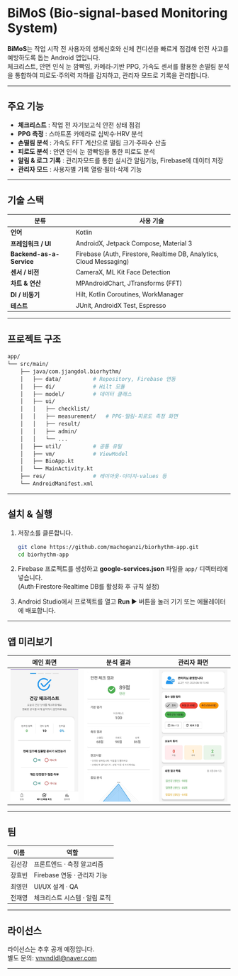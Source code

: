 # BiMoS (Bio-signal-based Monitoring System)

**BiMoS**는 작업 시작 전 사용자의 생체신호와 신체 컨디션을 빠르게 점검해 안전 사고를 예방하도록 돕는 Android 앱입니다.  
체크리스트, 안면 인식 눈 깜빡임, 카메라‑기반 PPG, 가속도 센서를 활용한 손떨림 분석을 통합하여 피로도·주의력 저하를 감지하고, 관리자 모드로 기록을 관리합니다.

---

## 주요 기능

- **체크리스트** : 작업 전 자기보고식 안전 상태 점검  
- **PPG 측정** : 스마트폰 카메라로 심박수·HRV 분석  
- **손떨림 분석** : 가속도 FFT 계산으로 떨림 크기·주파수 산출  
- **피로도 분석** : 안면 인식 눈 깜빡임을 통한 피로도 분석  
- **알림 & 로그 기록** : 관리자모드를 통한 실시간 알림기능, Firebase에 데이터 저장  
- **관리자 모드** : 사용자별 기록 열람·필터·삭제 기능

---

## 기술 스택

| 분류 | 사용 기술 |
|------|-----------|
| **언어** | Kotlin |
| **프레임워크 / UI** | AndroidX, Jetpack Compose, Material 3 |
| **Backend-as-a-Service** | Firebase (Auth, Firestore, Realtime DB, Analytics, Cloud Messaging) |
| **센서 / 비전** | CameraX, ML Kit Face Detection |
| **차트 & 연산** | MPAndroidChart, JTransforms (FFT) |
| **DI / 비동기** | Hilt, Kotlin Coroutines, WorkManager |
| **테스트** | JUnit, AndroidX Test, Espresso |

---

## 프로젝트 구조

```bash
app/
└── src/main/
    ├── java/com.jjangdol.biorhythm/
    │   ├── data/          # Repository, Firebase 연동
    │   ├── di/            # Hilt 모듈
    │   ├── model/         # 데이터 클래스
    │   ├── ui/
    │   │   ├── checklist/
    │   │   ├── measurement/   # PPG·떨림·피로도 측정 화면
    │   │   ├── result/
    │   │   ├── admin/
    │   │   └── ...
    │   ├── util/          # 공통 유틸
    │   ├── vm/            # ViewModel
    │   ├── BioApp.kt
    │   └── MainActivity.kt
    ├── res/               # 레이아웃·이미지·values 등
    └── AndroidManifest.xml
```

---

## 설치 & 실행

1. 저장소를 클론합니다.
   ```bash
   git clone https://github.com/machoganzi/biorhythm-app.git
   cd biorhythm-app
   ```

2. Firebase 프로젝트를 생성하고 **google-services.json** 파일을 `app/` 디렉터리에 넣습니다.  
   (Auth·Firestore·Realtime DB를 활성화 후 규칙 설정)

3. Android Studio에서 프로젝트를 열고 **Run ▶️** 버튼을 눌러 기기 또는 에뮬레이터에 배포합니다.

---

## 앱 미리보기

| 메인 화면 | 분석 결과 | 관리자 화면 |             
|-------|-------|--------|
| ![checklist](./app/screenshots/checklist.jpg) | ![result](./app/screenshots/result.jpg) | ![master](./app/screenshots/master.jpg) |

---

## 팀

| 이름 | 역할 |
|------|------|
| 김선강 | 프론트엔드 · 측정 알고리즘 |
| 장효빈 | Firebase 연동 · 관리자 기능 |
| 최영민 | UI/UX 설계 · QA |
| 전재영 | 체크리스트 시스템 · 알림 로직 |

---

## 라이선스

라이선스는 추후 공개 예정입니다.  
별도 문의: <vnvndldl@naver.com>

---
